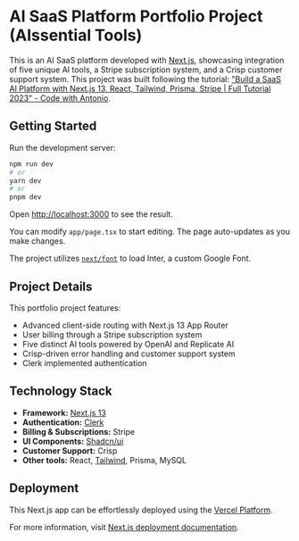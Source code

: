 # AI SaaS Platform Portfolio Project (AIssential Tools)

This is an AI SaaS platform developed with [Next.js](https://nextjs.org/), showcasing integration of five unique AI tools, a Stripe subscription system, and a Crisp customer support system. This project was built following the tutorial: ["Build a SaaS AI Platform with Next.js 13, React, Tailwind, Prisma, Stripe | Full Tutorial 2023" - Code with Antonio](https://www.youtube.com/watch?v=ffJ38dBzrlY).

## Getting Started

Run the development server:

```bash
npm run dev
# or
yarn dev
# or
pnpm dev
```

Open [http://localhost:3000](http://localhost:3000) to see the result.

You can modify `app/page.tsx` to start editing. The page auto-updates as you make changes.

The project utilizes [`next/font`](https://nextjs.org/docs/basic-features/font-optimization) to load Inter, a custom Google Font.

## Project Details

This portfolio project features:

- Advanced client-side routing with Next.js 13 App Router
- User billing through a Stripe subscription system
- Five distinct AI tools powered by OpenAI and Replicate AI
- Crisp-driven error handling and customer support system
- Clerk implemented authentication

## Technology Stack

- **Framework:** [Next.js 13](https://nextjs.org/docs)
- **Authentication:** [Clerk](https://clerk.com/docs)
- **Billing & Subscriptions:** Stripe
- **UI Components:** [Shadcn/ui](https://ui.shadcn.com/)
- **Customer Support:** Crisp
- **Other tools:** React, [Tailwind](https://tailwindcss.com/), Prisma, MySQL

## Deployment

This Next.js app can be effortlessly deployed using the [Vercel Platform](https://vercel.com/new?utm_medium=default-template&filter=next.js&utm_source=create-next-app&utm_campaign=create-next-app-readme).

For more information, visit [Next.js deployment documentation](https://nextjs.org/docs/deployment).
